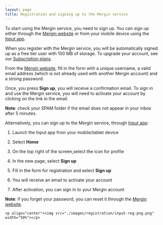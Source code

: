 ```yaml
---
layout: page
title: Registration and signing up to the Mergin service
---
```


To start using the Mergin service, you need to sign up. You can sign up either through the [Mergin website](https://public.cloudmergin.com/) or from your mobile device using the [Input app](https://inputapp.io/en/).

When you register with the Mergin service, you will be automatically signed up as a free tier user with 100 MB of storage. To upgrade your account, see our [Subscription plans](https://help.cloudmergin.com/subscriptions).

From the [Mergin website](https://public.cloudmergin.com/), fill in the form with a unique username, a valid email address (which is not already used with another Mergin account) and a strong password.

Once, you press **Sign up**, you will receive a confirmation email. To sign in and use the Mergin service, you will need to activate your account by clicking on the link in the email.

**Note**: check your SPAM folder if the email does not appear in your inbox after 5 minutes.

Alternatively, you can sign up to the Mergin service, through [Input app](https://inputapp.io/en/):

1. Launch the Input app from your mobile/tablet device

2. Select **Home**

3. On the top right of the screen,select the icon for profile

4. In the new page, select **Sign up**

5. Fill in the form for registration and select **Sign up**

6. You will receive an email to activate your account

7. After activation, you can sign in to your Mergin account

**Note**: if you forget your password, you can reset it through the [Mergin website](https://public.cloudmergin.com/).

	<p align="center"><img src="./images/registration/input-reg.png.png" width="50%"></p>
